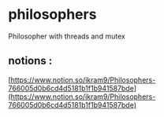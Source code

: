 # philosophers

Philosopher with threads and mutex

## notions :
 [https://www.notion.so/ikram9/Philosophers-766005d0b6cd4d5181b1f1b941587bde](https://www.notion.so/ikram9/Philosophers-766005d0b6cd4d5181b1f1b941587bde)
